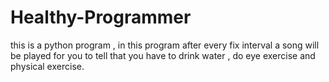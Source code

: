 # Healthy-Programmer
this is a python program , in this program after every fix interval a song will be played for you to tell that you have to drink water , do eye exercise and physical exercise.

